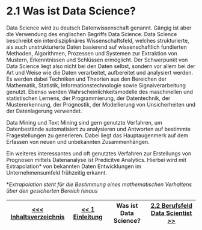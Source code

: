 # 2.1 Was ist Data Science?

Data Science wird zu deutsch Datenwissenschaft genannt. Gängig ist aber die Verwendung des englischen Begriffs Data Science. Data Science beschreibt ein interdisziplinäres Wissenschaftsfeld, welches strukturierte, als auch unstrukturierte Daten basierend auf wissenschaftlich fundierten Methoden, Algorithmen, Prozessen und Systemen zur Extraktion von Mustern, Erkenntnissen und Schlüssen ermöglicht. Der Schwerpunkt von Data Science liegt also nicht bei den Daten selbst, sondern vor allem bei der Art und Weise wie die Daten verarbeitet, aufbereitet und analysiert werden. Es werden dabei Techniken und Theorien aus den Bereichen der Mathematik, Statistik, Informationstechnologie sowie Signalverarbeitung genutzt. Ebenso werden Wahrscheinlichkeitsmodelle des maschinellen und statistischen Lernens, der Programmierung, der Datentechnik, der Mustererkennung, der Prognostik, der Modellierung von Unsicherheiten und der Datenlagerung verwendet.

Data Mining und Text Mining sind gern genutzte Verfahren, um Datenbestände automatisiert zu analysieren und Antworten auf bestimmte Fragestellungen zu generieren. Dabei liegt das Hauptaugenmerk auf dem Erfassen von neuen und unbekannten Zusammenhängen.

Ein weiteres interessantes und oft genutztes Verfahren zur Erstellungs von Prognosen mittels Datenanalyse ist Predicitve Analytics. Hierbei wird mit Extrapolation* von bekannten Daten Entwicklungen im Unternehmensumfeld frühzeitig erkannt.

**Extrapolation steht für die Bestimmung eines  mathematischen Verhaltens über den gesicherten Bereich hinaus* 

| [&lt;&lt;&lt; Inhaltsverzeichnis](../README.md) | [&lt;&lt; 1 Einleitung](./00_Einleitung.md) | Was ist Data Science? | [2.2 Berufsfeld Data Scientist &gt;&gt;](./02_Berufsfeld_Data_Scientist.md) |
|------------------------------------------------|---------------------------------------------------------------------------------|-------------|-----------------------------------------------------------------|
